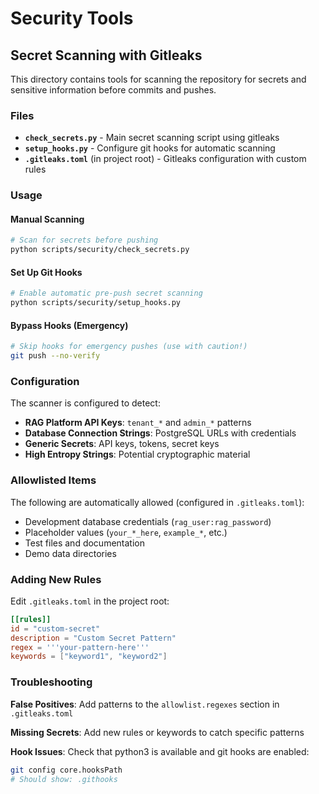 # Security Tools

## Secret Scanning with Gitleaks

This directory contains tools for scanning the repository for secrets and sensitive information before commits and pushes.

### Files

- **`check_secrets.py`** - Main secret scanning script using gitleaks
- **`setup_hooks.py`** - Configure git hooks for automatic scanning
- **`.gitleaks.toml`** (in project root) - Gitleaks configuration with custom rules

### Usage

#### Manual Scanning

```bash
# Scan for secrets before pushing
python scripts/security/check_secrets.py
```

#### Set Up Git Hooks

```bash
# Enable automatic pre-push secret scanning
python scripts/security/setup_hooks.py
```

#### Bypass Hooks (Emergency)

```bash
# Skip hooks for emergency pushes (use with caution!)
git push --no-verify
```

### Configuration

The scanner is configured to detect:

- **RAG Platform API Keys**: `tenant_*` and `admin_*` patterns
- **Database Connection Strings**: PostgreSQL URLs with credentials
- **Generic Secrets**: API keys, tokens, secret keys
- **High Entropy Strings**: Potential cryptographic material

### Allowlisted Items

The following are automatically allowed (configured in `.gitleaks.toml`):

- Development database credentials (`rag_user:rag_password`)
- Placeholder values (`your_*_here`, `example_*`, etc.)
- Test files and documentation
- Demo data directories

### Adding New Rules

Edit `.gitleaks.toml` in the project root:

```toml
[[rules]]
id = "custom-secret"
description = "Custom Secret Pattern"
regex = '''your-pattern-here'''
keywords = ["keyword1", "keyword2"]
```

### Troubleshooting

**False Positives**: Add patterns to the `allowlist.regexes` section in `.gitleaks.toml`

**Missing Secrets**: Add new rules or keywords to catch specific patterns

**Hook Issues**: Check that python3 is available and git hooks are enabled:
```bash
git config core.hooksPath
# Should show: .githooks
```